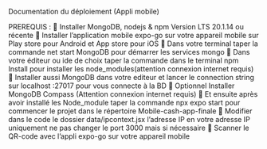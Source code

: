 Documentation du déploiement (Appli mobile)

PREREQUIS : 
	Installer MongoDB, nodejs & npm Version LTS 20.1.14 ou récente
	Installer l’application mobile expo-go sur votre appareil mobile sur Play store pour Android et App store pour iOS
	Dans votre terminal taper la commande net start MongoDB pour démarrer les services mongo
	Dans votre éditeur ou ide de choix taper la commande dans le terminal npm Install pour installer les node_modules(attention connexion internet requis)
	Installer aussi MongoDB dans votre editeur et lancer le connection string sur localhost :27017 pour vous connecte à la BD
	Optionnel Installer MongoDB Compass
(Attention connexion internet requis)
	 Et ensuite après avoir installé les Node_module taper la commande npx expo start pour commencer le projet dans le répertoire Mobile-cash-app-finale 
	Modifier dans le code le dossier data/ipcontext.jsx l’adresse IP en votre adresse IP uniquement ne pas changer le port 3000 mais si nécessaire
	Scanner le QR-code avec l’appli expo-go sur votre appareil mobile
